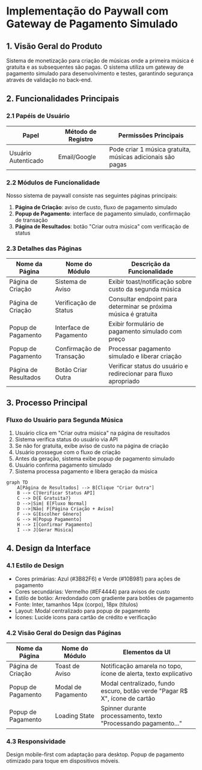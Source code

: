 # Implementação do Paywall com Gateway de Pagamento Simulado

## 1. Visão Geral do Produto

Sistema de monetização para criação de músicas onde a primeira música é gratuita e as subsequentes são pagas. O sistema utiliza um gateway de pagamento simulado para desenvolvimento e testes, garantindo segurança através de validação no back-end.

## 2. Funcionalidades Principais

### 2.1 Papéis de Usuário

| Papel | Método de Registro | Permissões Principais |
|-------|-------------------|----------------------|
| Usuário Autenticado | Email/Google | Pode criar 1 música gratuita, músicas adicionais são pagas |

### 2.2 Módulos de Funcionalidade

Nosso sistema de paywall consiste nas seguintes páginas principais:
1. **Página de Criação**: aviso de custo, fluxo de pagamento simulado
2. **Popup de Pagamento**: interface de pagamento simulado, confirmação de transação
3. **Página de Resultados**: botão "Criar outra música" com verificação de status

### 2.3 Detalhes das Páginas

| Nome da Página | Nome do Módulo | Descrição da Funcionalidade |
|----------------|----------------|-----------------------------|
| Página de Criação | Sistema de Aviso | Exibir toast/notificação sobre custo da segunda música |
| Página de Criação | Verificação de Status | Consultar endpoint para determinar se próxima música é gratuita |
| Popup de Pagamento | Interface de Pagamento | Exibir formulário de pagamento simulado com preço |
| Popup de Pagamento | Confirmação de Transação | Processar pagamento simulado e liberar criação |
| Página de Resultados | Botão Criar Outra | Verificar status do usuário e redirecionar para fluxo apropriado |

## 3. Processo Principal

### Fluxo do Usuário para Segunda Música

1. Usuário clica em "Criar outra música" na página de resultados
2. Sistema verifica status do usuário via API
3. Se não for gratuita, exibe aviso de custo na página de criação
4. Usuário prossegue com o fluxo de criação
5. Antes da geração, sistema exibe popup de pagamento simulado
6. Usuário confirma pagamento simulado
7. Sistema processa pagamento e libera geração da música

```mermaid
graph TD
    A[Página de Resultados] --> B[Clique "Criar Outra"]
    B --> C[Verificar Status API]
    C --> D{É Gratuita?}
    D -->|Sim| E[Fluxo Normal]
    D -->|Não| F[Página Criação + Aviso]
    F --> G[Escolher Gênero]
    G --> H[Popup Pagamento]
    H --> I[Confirmar Pagamento]
    I --> J[Gerar Música]
```

## 4. Design da Interface

### 4.1 Estilo de Design

- Cores primárias: Azul (#3B82F6) e Verde (#10B981) para ações de pagamento
- Cores secundárias: Vermelho (#EF4444) para avisos de custo
- Estilo de botão: Arredondado com gradiente para botões de pagamento
- Fonte: Inter, tamanhos 14px (corpo), 18px (títulos)
- Layout: Modal centralizado para popup de pagamento
- Ícones: Lucide icons para cartão de crédito e verificação

### 4.2 Visão Geral do Design das Páginas

| Nome da Página | Nome do Módulo | Elementos da UI |
|----------------|----------------|----------------|
| Página de Criação | Toast de Aviso | Notificação amarela no topo, ícone de alerta, texto explicativo |
| Popup de Pagamento | Modal de Pagamento | Modal centralizado, fundo escuro, botão verde "Pagar R$ X", ícone de cartão |
| Popup de Pagamento | Loading State | Spinner durante processamento, texto "Processando pagamento..." |

### 4.3 Responsividade

Design mobile-first com adaptação para desktop. Popup de pagamento otimizado para toque em dispositivos móveis.
